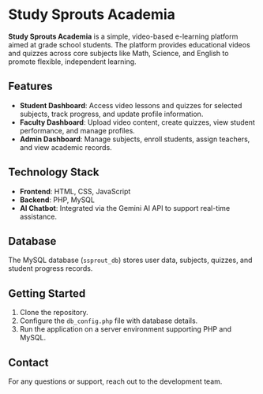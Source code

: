 # Study Sprouts Academia

**Study Sprouts Academia** is a simple, video-based e-learning platform aimed at grade school students. The platform provides educational videos and quizzes across core subjects like Math, Science, and English to promote flexible, independent learning. 

## Features
- **Student Dashboard**: Access video lessons and quizzes for selected subjects, track progress, and update profile information.
- **Faculty Dashboard**: Upload video content, create quizzes, view student performance, and manage profiles.
- **Admin Dashboard**: Manage subjects, enroll students, assign teachers, and view academic records.

## Technology Stack
- **Frontend**: HTML, CSS, JavaScript
- **Backend**: PHP, MySQL
- **AI Chatbot**: Integrated via the Gemini AI API to support real-time assistance.

## Database
The MySQL database (`ssprout_db`) stores user data, subjects, quizzes, and student progress records.

## Getting Started
1. Clone the repository.
2. Configure the `db_config.php` file with database details.
3. Run the application on a server environment supporting PHP and MySQL.

## Contact
For any questions or support, reach out to the development team.
